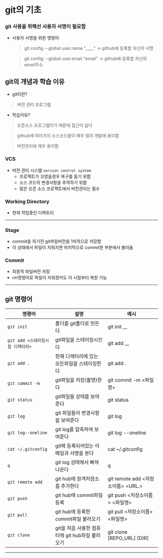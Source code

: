 # git의 기초
### git 사용을 위해선 사용자 서명이 필요함
- 사용자 서명을 위한 명령어

 
  > git config --global user.name "____"  →  github에 등록할 자신의 서명

  > git config --global user.email "email" →  github에 등록할 자신의 email주소
  


## git의 개념과 학습 이유

- git이란?
 >버전 관리 프로그램 

 - 학습이유?
  >오픈소스 프로그램이기 때문에 접근이 쉽다

  >github에 여러가지 소스코드들이 매우 많아 개발에 용이함

  >버전관리에 매우 용이함


### VCS 

- 버전 관리 시스템 ``version control system``
  - 프로젝트가 꼬였을경우 복구를 돕기 위함
  - 소스 코드의 변경사항을 추적하기 위함
  - 많은 오픈 소스 프로젝트에서 버전관리는 필수


### Working Directory

- 현재 작업중인 디렉토리
---
### Stage
- commit을 하기전 git파일버전을 1차적으로 저장함
- 이 상태에서 파일이 지워지면 마지막으로 commit한 부분에서 불러옴

### Commit
- 최종적 파일버전 저장 
- rm명령어로 파일이 지워졌어도 이 시점부터 복원 가능

---
## **git 명령어**

|명령어|설명|예시|
|-|-|-|
|```git init```|폴더를 git폴더로 만든다|git init __|
|```git add <스테이징시킬 디렉터리>```|git파일을 스테이징시킨다|git add __|
|```git add .```| 현재 디렉터리에 있는 모든파일을 스테이징한다|git add .|
|```git commit -m```|git파일을 저장(촬영)한다|git commit -m <파일명>|
|```git status```|git파일들 상태를  보여준다|git status|
|```git log```|git 파일들의 변경사항을 보여준다|git log|
|```git log--oneline```|git log를 압축하여 보여준다|git log --oneline|
|```cat ~/.gitconfig```|git에 등록되어있는 이메일과 서명을 본다|cat ~/.gitconfig|
|```q```|git log 상태에서 빠져나온다|q|
|```git remote add```|git hub에 원격저장소를 추가한다|git remote add <저장소이름> <URL.>|
|```git push```|git hub에 commit파일 등록|git push <저장소이름> <파일명>|
|```git pull```|git hub에 등록한 commit파일 불러오기|git pull <저장소이름> <파일명>|
|```git clone```|git을 처음 사용한 컴퓨터에 git hub파일 불러오기|git clone [REPO_URL] [DIR]|

---

 